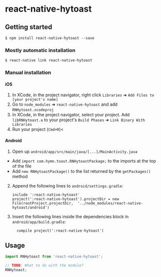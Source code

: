 
# react-native-hytoast

## Getting started

`$ npm install react-native-hytoast --save`

### Mostly automatic installation

`$ react-native link react-native-hytoast`

### Manual installation


#### iOS

1. In XCode, in the project navigator, right click `Libraries` ➜ `Add Files to [your project's name]`
2. Go to `node_modules` ➜ `react-native-hytoast` and add `RNHytoast.xcodeproj`
3. In XCode, in the project navigator, select your project. Add `libRNHytoast.a` to your project's `Build Phases` ➜ `Link Binary With Libraries`
4. Run your project (`Cmd+R`)<

#### Android

1. Open up `android/app/src/main/java/[...]/MainActivity.java`
  - Add `import com.hymn.toast.RNHytoastPackage;` to the imports at the top of the file
  - Add `new RNHytoastPackage()` to the list returned by the `getPackages()` method
2. Append the following lines to `android/settings.gradle`:
  	```
  	include ':react-native-hytoast'
  	project(':react-native-hytoast').projectDir = new File(rootProject.projectDir, 	'../node_modules/react-native-hytoast/android')
  	```
3. Insert the following lines inside the dependencies block in `android/app/build.gradle`:
  	```
      compile project(':react-native-hytoast')
  	```


## Usage
```javascript
import RNHytoast from 'react-native-hytoast';

// TODO: What to do with the module?
RNHytoast;
```
  